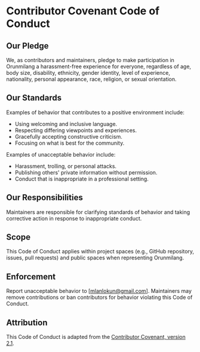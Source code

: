 # Contributor Covenant Code of Conduct

## Our Pledge

We, as contributors and maintainers, pledge to make participation in Orunmilang a harassment-free experience for everyone, regardless of age, body size, disability, ethnicity, gender identity, level of experience, nationality, personal appearance, race, religion, or sexual orientation.

## Our Standards

Examples of behavior that contributes to a positive environment include:
- Using welcoming and inclusive language.
- Respecting differing viewpoints and experiences.
- Gracefully accepting constructive criticism.
- Focusing on what is best for the community.

Examples of unacceptable behavior include:
- Harassment, trolling, or personal attacks.
- Publishing others' private information without permission.
- Conduct that is inappropriate in a professional setting.

## Our Responsibilities

Maintainers are responsible for clarifying standards of behavior and taking corrective action in response to inappropriate conduct.

## Scope

This Code of Conduct applies within project spaces (e.g., GitHub repository, issues, pull requests) and public spaces when representing Orunmilang.

## Enforcement

Report unacceptable behavior to [mlanlokun@gmail.com]. Maintainers may remove contributions or ban contributors for behavior violating this Code of Conduct.

## Attribution

This Code of Conduct is adapted from the [Contributor Covenant, version 2.1](https://www.contributor-covenant.org/version/2/1/code_of_conduct.html).